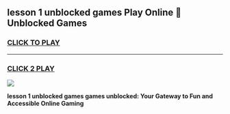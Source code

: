 
## lesson 1 unblocked games Play Online 👋 Unblocked Games
<h3>
<a href="https://premium.freeplayer.one?title=lesson_1_unblocked_games&ref=19F">CLICK TO PLAY</a></h3>
<hr>

<h3>
<a href="https://premium.freeplayer.one?title=lesson_1_unblocked_games&ref=19F">CLICK 2 PLAY</a>
  
</h3>

<a href="https://premium.freeplayer.one?title=lesson_1_unblocked_games&ref=19F"><img src="https://clearcache.store/games.png"></a>


**lesson 1 unblocked games games unblocked: Your Gateway to Fun and Accessible Online Gaming**
